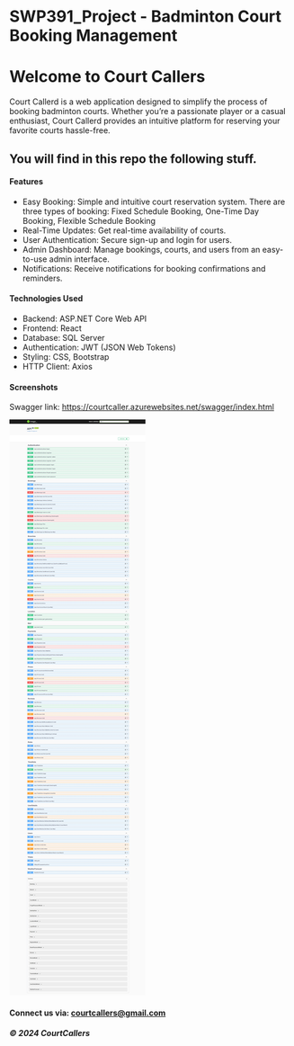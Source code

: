 # SWP391_Project - Badminton Court Booking Management
# Welcome to Court Callers

Court Callerd is a web application designed to simplify the process of booking badminton courts. Whether you’re a passionate player or a casual enthusiast, Court Callerd provides an intuitive platform for reserving your favorite courts hassle-free.

## You will find in this repo the following stuff.

#### Features
* Easy Booking: Simple and intuitive court reservation system. There are three types of booking: Fixed Schedule Booking, One-Time Day Booking, Flexible Schedule Booking
* Real-Time Updates: Get real-time availability of courts.
* User Authentication: Secure sign-up and login for users.
* Admin Dashboard: Manage bookings, courts, and users from an easy-to-use admin interface.
* Notifications: Receive notifications for booking confirmations and reminders.

#### Technologies Used
* Backend: ASP.NET Core Web API
* Frontend: React
* Database: SQL Server
* Authentication: JWT (JSON Web Tokens)
* Styling: CSS, Bootstrap
* HTTP Client: Axios

#### Screenshots
Swagger link: https://courtcaller.azurewebsites.net/swagger/index.html

![APIPage](https://github.com/halinhtvn3a/SWP391_Project/blob/main/screenshots/Swagger.jpeg)

#### Connect us via: courtcallers@gmail.com

##### &#169; 2024 CourtCallers
